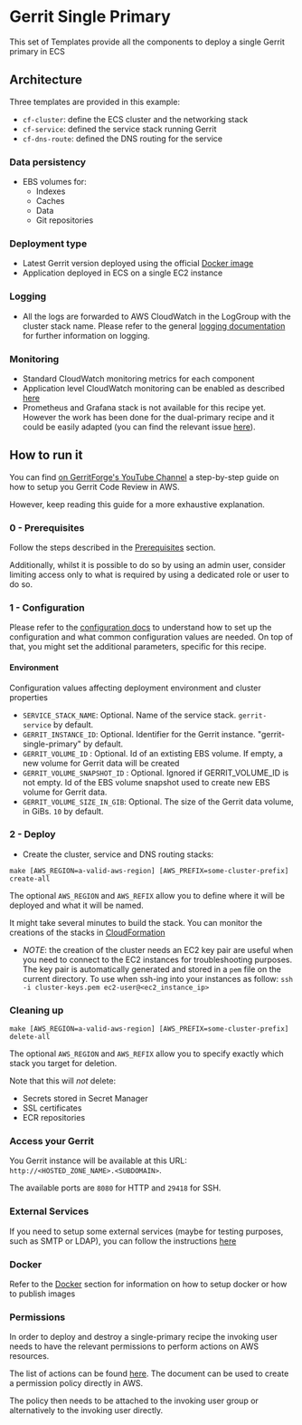 # Gerrit Single Primary

This set of Templates provide all the components to deploy a single Gerrit primary
in ECS

## Architecture

Three templates are provided in this example:
* `cf-cluster`: define the ECS cluster and the networking stack
* `cf-service`: defined the service stack running Gerrit
* `cf-dns-route`: defined the DNS routing for the service

### Data persistency

* EBS volumes for:
  * Indexes
  * Caches
  * Data
  * Git repositories

### Deployment type

* Latest Gerrit version deployed using the official [Docker image](https://hub.docker.com/r/gerritcodereview/gerrit)
* Application deployed in ECS on a single EC2 instance

### Logging

* All the logs are forwarded to AWS CloudWatch in the LogGroup with the cluster
  stack name. Please refer to the general [logging documentation](../README.md#logging)
  for further information on logging.

### Monitoring

* Standard CloudWatch monitoring metrics for each component
* Application level CloudWatch monitoring can be enabled as described [here](../Configuration.md#cloudwatch-monitoring)
* Prometheus and Grafana stack is not available for this recipe yet. However the work has been done for
the dual-primary recipe and it could be easily adapted (you can find the relevant issue
[here](https://bugs.chromium.org/p/gerrit/issues/detail?id=13092)).

## How to run it

You can find [on GerritForge's YouTube Channel](https://www.youtube.com/watch?v=zr2zCSuclIU) a
step-by-step guide on how to setup you Gerrit Code Review in AWS.

However, keep reading this guide for a more exhaustive explanation.

### 0 - Prerequisites

Follow the steps described in the [Prerequisites](../Prerequisites.md) section.

Additionally, whilst it is possible to do so by using an admin user, consider
limiting access only to what is required by using a dedicated role or user to do
so.

### 1 - Configuration

Please refer to the [configuration docs](../Configuration.md) to understand how to set up the
configuration and what common configuration values are needed.
On top of that, you might set the additional parameters, specific for this recipe.

#### Environment

Configuration values affecting deployment environment and cluster properties

* `SERVICE_STACK_NAME`: Optional. Name of the service stack. `gerrit-service` by default.
* `GERRIT_INSTANCE_ID`: Optional. Identifier for the Gerrit instance. "gerrit-single-primary" by default.
* `GERRIT_VOLUME_ID` : Optional. Id of an extisting EBS volume. If empty, a new volume
for Gerrit data will be created
* `GERRIT_VOLUME_SNAPSHOT_ID` : Optional. Ignored if GERRIT_VOLUME_ID is not empty. Id of
the EBS volume snapshot used to create new EBS volume for Gerrit data.
* `GERRIT_VOLUME_SIZE_IN_GIB`: Optional. The size of the Gerrit data volume, in GiBs. `10` by default.

### 2 - Deploy

* Create the cluster, service and DNS routing stacks:

```
make [AWS_REGION=a-valid-aws-region] [AWS_PREFIX=some-cluster-prefix] create-all
```

The optional `AWS_REGION` and `AWS_REFIX` allow you to define where it will be deployed and what it will be named.

It might take several minutes to build the stack.
You can monitor the creations of the stacks in [CloudFormation](https://console.aws.amazon.com/cloudformation/home)

* *NOTE*: the creation of the cluster needs an EC2 key pair are useful when you need to connect
to the EC2 instances for troubleshooting purposes. The key pair is automatically generated
and stored in a `pem` file on the current directory.
To use when ssh-ing into your instances as follow: `ssh -i cluster-keys.pem ec2-user@<ec2_instance_ip>`

### Cleaning up

```
make [AWS_REGION=a-valid-aws-region] [AWS_PREFIX=some-cluster-prefix] delete-all
```

The optional `AWS_REGION` and `AWS_REFIX` allow you to specify exactly which stack you target for deletion.

Note that this will *not* delete:
* Secrets stored in Secret Manager
* SSL certificates
* ECR repositories

### Access your Gerrit

You Gerrit instance will be available at this URL: `http://<HOSTED_ZONE_NAME>.<SUBDOMAIN>`.

The available ports are `8080` for HTTP and `29418` for SSH.

### External Services

If you need to setup some external services (maybe for testing purposes, such as SMTP or LDAP),
you can follow the instructions [here](../README.md#external-services)

### Docker

Refer to the [Docker](../Docker.md) section for information on how to setup docker or how to publish images

### Permissions

In order to deploy and destroy a single-primary recipe the invoking user needs to
have the relevant permissions to perform actions on AWS resources.

The list of actions can be found [here](resources/permission.policy.json).
The document can be used to create a permission policy directly in AWS.

The policy then needs to be attached to the invoking user group or alternatively
to the invoking user directly.